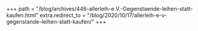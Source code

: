 +++
path = "/blog/archives/446-allerleih-e.V.-Gegenstaende-leihen-statt-kaufen.html"
extra.redirect_to = "/blog/2020/10/17/allerleih-e-v-gegenstande-leihen-statt-kaufen/"
+++
